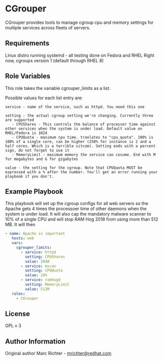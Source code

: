 CGrouper
=========

CGrouper provides tools to manage cgroup cpu and memory settings for multiple services across fleets of servers.

Requirements
------------

Linux distro running systemd - all testing done on Fedora and RHEL
Right now, cgroups version 1 (default through RHEL 8)

Role Variables
--------------

This role takes the variable cgrouper_limits as a list.

Possible values for each list entry are:
```
service - name of the service, such as httpd. You need this one

setting - the actual cgroup setting we're changing. Currently three are supported
   - CPUShares - This controls the balance of processer time against other services when the system is under load. Default value on RHEL/Fedora is 1024 
   - CPUQuota - maximum cpu time. tranlates to "cpu_quota". 100% is 100% of a single core, can be higher (250% for instance is 2 and a half cores. Which is a terrible sitcom). Setting ends with a percent sign, do not forget to use it
   - MemoryLimit - maximum memory the service can cosume. End with M for megabytes and G for gigabytes

value - the setting for the cgroup. Note that CPUQuota MUST be expressed with a % after the number. You'll get an error running your playbook if you don't.
```

Example Playbook
----------------

This playbook will set up the cgroup configs for all web servers so the Apache gets 4 times the processoer time of other daemons when the system is under load. It will also cap the mandatory malware scanner to 10% of a single CPU and will stop RAM Hog 2018 from using more than 512 MB. It will then 

```yml
- name: Apache is important
   hosts: web
   vars:
     cgrouper_limits:
       - service: httpd
         setting: CPUShares
         value: 2048
       - service: mscan
         setting: CPUQuota
         value: 10% 
       - service: ramhogd
         setting: MemoryLimit
         value: 512M
   roles:
     - CGrouper
```

License
-------

GPL v 3

Author Information
------------------

Original author Marc Richter - mrichter@redhat.com

